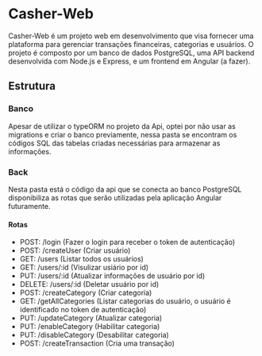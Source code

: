 # Casher-Web
Casher-Web é um projeto web em desenvolvimento que visa fornecer uma plataforma para gerenciar transações financeiras, categorias e usuários. O projeto é composto por um banco de dados PostgreSQL, uma API backend desenvolvida com Node.js e Express, e um frontend em Angular (a fazer).

## Estrutura

### Banco
Apesar de utilizar o typeORM no projeto da Api, optei por não usar as migrations e criar o banco previamente, nessa pasta se encontram os códigos SQL das tabelas criadas necessárias para armazenar as informações.

### Back
Nesta pasta está o código da api que se conecta ao banco PostgreSQL disponibiliza as rotas que serão utilizadas pela aplicação Angular futuramente.
#### Rotas
- POST: /login (Fazer o login para receber o token de autenticação)
- POST: /createUser (Criar usuário)
- GET: /users (Listar todos os usuários)
- GET: /users/:id (Visulizar usiário por id)
- PUT: /users/:id (Atualizar informações de usuário por id)
- DELETE: /users/:id (Deletar usuário por id)
- POST: /createCategory (Criar categoria)
- GET: /getAllCategories (Listar categorias do usuário, o usuário é identificado no token de autenticação)
- PUT: /updateCategory (Atualizar categoria)
- PUT: /enableCategory (Habilitar categoria)
- PUT: /disableCategory (Desabilitar categoria)
- POST: /createTransaction (Cria uma transação)
